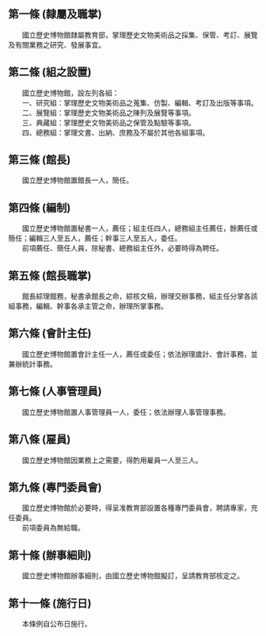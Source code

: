 第一條 (隸屬及職掌)
-------------------
　　國立歷史博物館隸屬教育部，掌理歷史文物美術品之採集、保管、考訂、展覽及有關業務之研究、發展事宜。  


第二條 (組之設置)
-----------------
　　國立歷史博物館，設左列各組：  
　　一、研究組：掌理歷史文物美術品之蒐集、仿製、編輯、考訂及出版等事項。  
　　二、展覽組：掌理歷史文物美術品之陳列及展覽等事項。  
　　三、典藏組：掌理歷史文物美術品之保管及點驗等事項。  
　　四、總務組：掌理文書、出納、庶務及不屬於其他各組事項。  


第三條 (館長)
-------------
　　國立歷史博物館置館長一人，簡任。  


第四條 (編制)
-------------
　　國立歷史博物館置秘書一人，薦任；組主任四人，總務組主任薦任，餘薦任或簡任；編輯三人至五人，薦任；幹事三人至五人，委任。  
　　前項薦任、簡任人員，除秘書、總務組主任外，必要時得為聘任。  


第五條 (館長職掌)
-----------------
　　館長綜理館務，秘書承館長之命，綜核文稿，辦理交辦事務，組主任分掌各該組事務，編輯、幹事各承主管之命，辦理所掌事務。  


第六條 (會計主任)
-----------------
　　國立歷史博物館置會計主任一人，薦任或委任；依法辦理歲計、會計事務，並兼辦統計事務。  


第七條 (人事管理員)
-------------------
　　國立歷史博物館置人事管理員一人，委任；依法辦理人事管理事務。  


第八條 (雇員)
-------------
　　國立歷史博物館因業務上之需要，得酌用雇員一人至三人。  


第九條 (專門委員會)
-------------------
　　國立歷史博物館於必要時，得呈准教育部設置各種專門委員會，聘請專家，充任委員。  
　　前項委員為無給職。  


第十條 (辦事細則)
-----------------
　　國立歷史博物館辦事細則，由國立歷史博物館擬訂，呈請教育部核定之。  


第十一條 (施行日)
-----------------
　　本條例自公布日施行。
